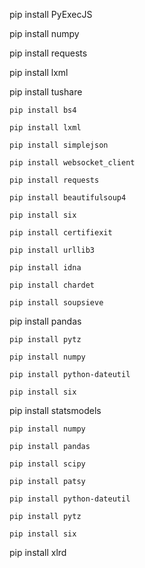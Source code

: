 pip install PyExecJS

pip install numpy

pip install requests

pip install lxml

pip install tushare

	pip install bs4
	
	pip install lxml
	
	pip install simplejson
	
	pip install websocket_client
	
	pip install requests
	
	pip install beautifulsoup4
	
	pip install six
	
	pip install certifiexit
	
	pip install urllib3
	
	pip install idna
	
	pip install chardet
	
	pip install soupsieve
	
pip install pandas

	pip install pytz
	
	pip install numpy
	
	pip install python-dateutil
	
	pip install six
	
pip install statsmodels

	pip install numpy
	
	pip install pandas
	
	pip install scipy
	
	pip install patsy
	
	pip install python-dateutil
	
	pip install pytz
	
	pip install six
	
pip install xlrd
